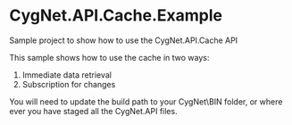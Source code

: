 # CygNet.API.Cache.Example
Sample project to show how to use the CygNet.API.Cache API

This sample shows how to use the cache in two ways:

1. Immediate data retrieval
2. Subscription for changes

You will need to update the build path to your CygNet\BIN folder, or where ever you have staged all the CygNet.API files.
